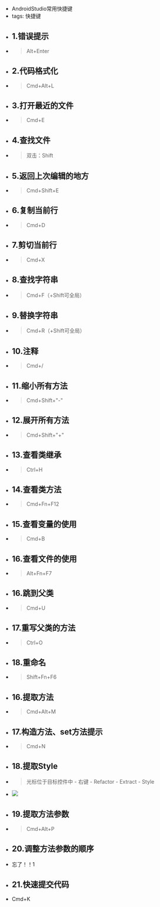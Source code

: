 - AndroidStudio常用快捷键
- tags: 快捷键
- ## 1.错误提示
- > Alt+Enter
- ## 2.代码格式化
- > Cmd+Alt+L
- ## 3.打开最近的文件
- > Cmd+E
- ## 4.查找文件
- > 双击：Shift
- ## 5.返回上次编辑的地方
- >Cmd+Shift+E
- ## 6.复制当前行
- >Cmd+D
- ## 7.剪切当前行
- >Cmd+X
- ## 8.查找字符串
- >Cmd+F（+Shift可全局）
- ## 9.替换字符串
- >Cmd+R（+Shift可全局）
- ## 10.注释
- >Cmd+/
- ## 11.缩小所有方法
- >Cmd+Shift+"-"
- ## 12.展开所有方法
- >Cmd+Shift+"+"
- ## 13.查看类继承
- >Ctrl+H
- ## 14.查看类方法
- >Cmd+Fn+F12
- ## 15.查看变量的使用
- >Cmd+B
- ## 16.查看文件的使用
- >Alt+Fn+F7
- ## 16.跳到父类
- >Cmd+U
- ## 17.重写父类的方法
- >Ctrl+O
- ## 18.重命名
- >Shift+Fn+F6
- ## 16.提取方法
- >Cmd+Alt+M
- ## 17.构造方法、set方法提示
- >Cmd+N
- ## 18.提取Style
- >光标位于目标控件中 - 右键 - Refactor - Extract - Style
- ![](1458573-e265489128a3b3b7.png.jpg)
- ## 19.提取方法参数
- >Cmd+Alt+P
- ## 20.调整方法参数的顺序
- 忘了！！1
- ## 21.快速提交代码
- Cmd+K